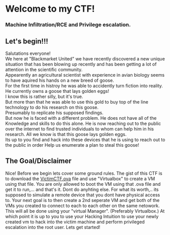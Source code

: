 # Welcome to my CTF!
### Machine Infiltration/RCE and Privilege escalation.

## Let's begin!!!
Salutations everyone!  
We here at "Blackmarket United" we have recently discovered a new unique situation that has been blowing up recently and has been 
getting a lot of attention in the scientific community.  
Appearently an agricultural scientist with experience in avian biology seems to have aquired his hands on a new breed of goose.   
For the first time in histroy he was able to accidently turn fiction into reality. He currently owns a goose that lays golden eggs!  
I know this is rather silly, but it's true.  
But more than that he was able to use this gold to buy top of the line technology to do his research on this goose.  
Presumably to replicate his supposed findings.  
But now he is faced with a different problem. He does not have all of the Knowledge and skills to do this alone. He is now reaching out to the public over the internet to find trusted individuals to whom can help him in his research. 
All we know is that this goose lays golden eggs.  
Its up to you find and hack into these devices that he is using to reach out to the public in order Help us enumerate a plan to steal this goose!

## The Goal/Disclaimer

Nice! Before we begin lets cover some ground rules.
The gist of this CTF is to download the [VictimCTF.ova](https://drive.google.com/file/d/18iAVf0B_164ajRm4T7VZj3XwJL74VSsd/view?usp=sharing) file and use "Virtualbox" to create a VM using that file.
You are only allowed to boot the VM using that .ova file and get it to run,... and that's it. Dont do anyhting else.
For what its worth,.. its supposed to simulate a remote device that you dont have physical access to.
Your next goal is to then create a 2nd seperate VM and get both of the VMs you created to connect to each to each other on the same netowork.
This will all be done using your "virtual Manager". (Preferably Virtualbox.) 
At which point it is up to you to use your Hacking Intuition to use your newly created vm to hack into the victim machine and perform privileged escalation 
into the root user.
Lets get started!

